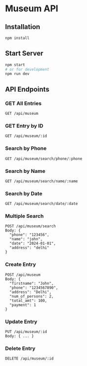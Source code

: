 # Museum API

## Installation
```bash
npm install
```

## Start Server
```bash
npm start
# or for development
npm run dev
```

## API Endpoints

### GET All Entries
```
GET /api/museum
```

### GET Entry by ID
```
GET /api/museum/:id
```

### Search by Phone
```
GET /api/museum/search/phone/:phone
```

### Search by Name
```
GET /api/museum/search/name/:name
```

### Search by Date
```
GET /api/museum/search/date/:date
```

### Multiple Search
```
POST /api/museum/search
Body: {
  "phone": "123456",
  "name": "john",
  "date": "2024-01-01",
  "address": "delhi"
}
```

### Create Entry
```
POST /api/museum
Body: {
  "firstname": "John",
  "phone": "1234567890",
  "address": "Delhi",
  "num_of_persons": 2,
  "total_amt": 100,
  "payment": 1
}
```

### Update Entry
```
PUT /api/museum/:id
Body: { ... }
```

### Delete Entry
```
DELETE /api/museum/:id
```